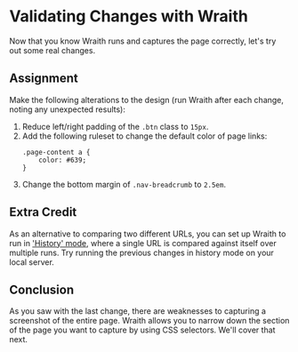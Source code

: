 # Validating Changes with Wraith

Now that you know Wraith runs and captures the page correctly, let's try out some real changes.

## Assignment

Make the following alterations to the design (run Wraith after each change, noting any unexpected results):

1. Reduce left/right padding of the `.btn` class to `15px`.
2. Add the following ruleset to change the default color of page links:
    ```
    .page-content a {
        color: #639;
    }
    ```
3. Change the bottom margin of `.nav-breadcrumb` to `2.5em`.

## Extra Credit

As an alternative to comparing two different URLs, you can set up Wraith to run in ['History' mode](http://bbc-news.github.io/wraith/index.html#HistoryMode), where a single URL is compared against itself over multiple runs. Try running the previous changes in history mode on your local server.

## Conclusion

As you saw with the last change, there are weaknesses to capturing a screenshot of the entire page. Wraith allows you to narrow down the section of the page you want to capture by using CSS selectors. We'll cover that next.

